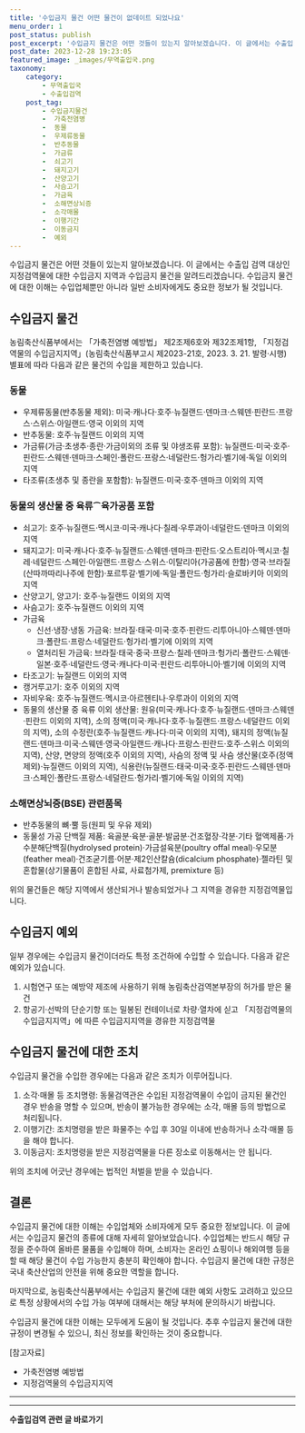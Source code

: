 ```yaml
---
title: '수입금지 물건 어떤 물건이 없데이트 되었나요'
menu_order: 1
post_status: publish
post_excerpt: '수입금지 물건은 어떤 것들이 있는지 알아보겠습니다. 이 글에서는 수출입 검역 대상인 지정검역물에 대한 수입금지 지역과 수입금지 물건을 알려드리겠습니다. 수입금지 물건에 대한 이해는 수입업체뿐만 아니라 일반 소비자에게도 중요한 정보가 될 것입니다.'
post_date: 2023-12-28 19:23:05
featured_image: _images/무역출입국.png
taxonomy:
    category:
        - 무역출입국
        - 수출입검역
    post_tag:
        - 수입금지물건
        -  가축전염병
        -  동물
        -  우제류동물
        -  반추동물
        -  가금류
        -  쇠고기
        -  돼지고기
        -  산양고기
        -  사슴고기
        -  가금육
        -  소해면상뇌증
        -  소각매몰
        -  이행기간
        -  이동금지
        -  예외
---
```



수입금지 물건은 어떤 것들이 있는지 알아보겠습니다. 이 글에서는 수출입 검역 대상인 지정검역물에 대한 수입금지 지역과 수입금지 물건을 알려드리겠습니다. 수입금지 물건에 대한 이해는 수입업체뿐만 아니라 일반 소비자에게도 중요한 정보가 될 것입니다.

## 수입금지 물건

농림축산식품부에서는 「가축전염병 예방법」 제2조제6호와 제32조제1항, 「지정검역물의 수입금지지역」(농림축산식품부고시 제2023-21호, 2023. 3. 21. 발령·시행) 별표에 따라 다음과 같은 물건의 수입을 제한하고 있습니다.

### 동물
- 우제류동물(반추동물 제외): 미국·캐나다·호주·뉴질랜드·덴마크·스웨덴·핀란드·프랑스·스위스·아일랜드·영국 이외의 지역
- 반추동물: 호주·뉴질랜드 이외의 지역
- 가금류(가금·초생추·종란·가금이외의 조류 및 야생조류 포함): 뉴질랜드·미국·호주‧핀란드‧스웨덴‧덴마크·스페인·폴란드·프랑스·네덜란드·헝가리·벨기에·독일 이외의 지역
- 타조류(초생추 및 종란을 포함함): 뉴질랜드·미국·호주‧덴마크 이외의 지역

### 동물의 생산물 중 육류⁀육가공품 포함
- 쇠고기: 호주·뉴질랜드·멕시코·미국·캐나다·칠레·우루과이‧네덜란드‧덴마크 이외의 지역
- 돼지고기: 미국·캐나다·호주·뉴질랜드·스웨덴·덴마크·핀란드·오스트리아·멕시코·칠레·네덜란드·스페인·아일랜드·프랑스·스위스·이탈리아(가공품에 한함)·영국·브라질(산따까따리나주에 한함)·포르투갈·벨기에·독일·폴란드·헝가리·슬로바키아 이외의 지역
- 산양고기, 양고기: 호주·뉴질랜드 이외의 지역
- 사슴고기: 호주·뉴질랜드 이외의 지역
- 가금육
  - 신선·냉장·냉동 가금육: 브라질·태국·미국·호주‧핀란드‧리투아니아‧스웨덴‧덴마크‧폴란드·프랑스·네덜란드·헝가리·벨기에 이외의 지역
  - 열처리된 가금육: 브라질·태국·중국·프랑스·칠레·덴마크·헝가리·폴란드·스웨덴·일본·호주·네덜란드·영국·캐나다·미국·핀란드·리투아니아·벨기에 이외의 지역
- 타조고기: 뉴질랜드 이외의 지역
- 캥거루고기: 호주 이외의 지역
- 자비우육: 호주·뉴질랜드·멕시코·아르헨티나·우루과이 이외의 지역
- 동물의 생산물 중 육류 이외 생산물: 원유(미국·캐나다·호주·뉴질랜드·덴마크·스웨덴·핀란드 이외의 지역), 소의 정액(미국·캐나다·호주·뉴질랜드·프랑스·네덜란드 이외의 지역), 소의 수정란(호주·뉴질랜드·캐나다·미국 이외의 지역), 돼지의 정액(뉴질랜드·덴마크·미국·스웨덴·영국·아일랜드·캐나다·프랑스·핀란드·호주·스위스 이외의 지역), 산양, 면양의 정액(호주 이외의 지역), 사슴의 정액 및 사슴 생산물(호주(정액 제외)·뉴질랜드 이외의 지역), 식용란(뉴질랜드·태국·미국·호주‧핀란드‧스웨덴‧덴마크·스페인·폴란드·프랑스·네덜란드·헝가리·벨기에·독일 이외의 지역)

### 소해면상뇌증(BSE) 관련품목
- 반추동물의 뼈·뿔 등(원피 및 우유 제외)
- 동물성 가공 단백질 제품: 육골분·육분·골분·발굽분·건조혈장·각분·기타 혈액제품·가수분해단백질(hydrolysed protein)·가금설육분(poultry offal meal)·우모분(feather meal)·건조굳기름·어분·제2인산칼슘(dicalcium phosphate)·젤라틴 및 혼합물(상기물품이 혼합된 사료, 사료첨가제, premixture 등)

위의 물건들은 해당 지역에서 생산되거나 발송되었거나 그 지역을 경유한 지정검역물입니다.

## 수입금지 예외

일부 경우에는 수입금지 물건이더라도 특정 조건하에 수입할 수 있습니다. 다음과 같은 예외가 있습니다.

1. 시험연구 또는 예방약 제조에 사용하기 위해 농림축산검역본부장의 허가를 받은 물건
2. 항공기·선박의 단순기항 또는 밀봉된 컨테이너로 차량·열차에 싣고 「지정검역물의 수입금지지역」에 따른 수입금지지역을 경유한 지정검역물

## 수입금지 물건에 대한 조치

수입금지 물건을 수입한 경우에는 다음과 같은 조치가 이루어집니다.

1. 소각·매몰 등 조치명령: 동물검역관은 수입된 지정검역물이 수입이 금지된 물건인 경우 반송을 명할 수 있으며, 반송이 불가능한 경우에는 소각, 매몰 등의 방법으로 처리됩니다.
2. 이행기간: 조치명령을 받은 화물주는 수입 후 30일 이내에 반송하거나 소각·매몰 등을 해야 합니다.
3. 이동금지: 조치명령을 받은 지정검역물을 다른 장소로 이동해서는 안 됩니다.

위의 조치에 어긋난 경우에는 법적인 처벌을 받을 수 있습니다.

## 결론

수입금지 물건에 대한 이해는 수입업체와 소비자에게 모두 중요한 정보입니다. 이 글에서는 수입금지 물건의 종류에 대해 자세히 알아보았습니다. 수입업체는 반드시 해당 규정을 준수하여 올바른 물품을 수입해야 하며, 소비자는 온라인 쇼핑이나 해외여행 등을 할 때 해당 물건이 수입 가능한지 충분히 확인해야 합니다. 수입금지 물건에 대한 규정은 국내 축산산업의 안전을 위해 중요한 역할을 합니다.

마지막으로, 농림축산식품부에서는 수입금지 물건에 대한 예외 사항도 고려하고 있으므로 특정 상황에서의 수입 가능 여부에 대해서는 해당 부처에 문의하시기 바랍니다. 

수입금지 물건에 대한 이해는 모두에게 도움이 될 것입니다. 추후 수입금지 물건에 대한 규정이 변경될 수 있으니, 최신 정보를 확인하는 것이 중요합니다.

[참고자료]
- 가축전염병 예방법
- 지정검역물의 수입금지지역

---
<!-- wp:separator -->
<hr class="wp-block-separator has-alpha-channel-opacity"/>
<!-- /wp:separator -->

<!-- wp:group {"backgroundColor":"base","layout":{"type":"constrained"}} -->
<div class="wp-block-group has-base-background-color has-background"><!-- wp:paragraph {"align":"center","fontSize":"medium"} -->
<p class="has-text-align-center has-large-font-size"><strong>수출입검역 관련 글 바로가기</strong></p>
<!-- /wp:paragraph -->


<!-- wp:latest-posts
{"categories":[{"id":15006,"count":19,"description":"","link":"https://uknowlaw.com/category/%ec%88%98%ec%b6%9c%ec%9e%85%ea%b2%80%ec%97%ad/","name":"수출입검역","slug":"수출입검역","taxonomy":"category","parent":0,"meta":[],"_links":{"self":[{"href":"https://uknowlaw.com/wp-json/wp/v2/categories/15006"}],"collection":[{"href":"https://uknowlaw.com/wp-json/wp/v2/categories"}],"about":[{"href":"https://uknowlaw.com/wp-json/wp/v2/taxonomies/category"}],"wp:post_type":[{"href":"https://uknowlaw.com/wp-json/wp/v2/posts?categories=15006"}],"curies":[{"name":"wp","href":"https://api.w.org/{rel}","templated":true}]}}],"postsToShow":100,"excerptLength":28,"postLayout":"grid","columns":2,"featuredImageAlign":"left","featuredImageSizeSlug":"large","fontSize":"small"} /--></div>
<!-- /wp:group -->